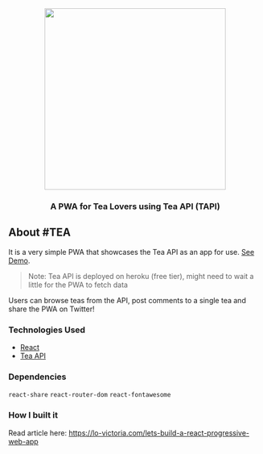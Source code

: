 <center> <img width="360px" src="https://github.com/victoria-lo/Hashtag-TEA/blob/master/public/favi.png?raw=true"/> </center>

<center> <h3>A PWA for Tea Lovers using Tea API (TAPI)</h3> </center>


## About #TEA
It is a very simple PWA that showcases the Tea API as an app for use. [See Demo](https://victoria-lo.github.io/Hashtag-TEA/).
> Note: Tea API is deployed on heroku (free tier), might need to wait a little for the PWA to fetch data

Users can browse teas from the API, post comments to a single tea and share the PWA on Twitter!

### Technologies Used
- [React](https://reactjs.org/docs/getting-started.html)
- [Tea API](https://tea-api-vic-lo.herokuapp.com/)

### Dependencies
```react-share```
```react-router-dom```
```react-fontawesome```

### How I built it
Read article here: https://lo-victoria.com/lets-build-a-react-progressive-web-app
